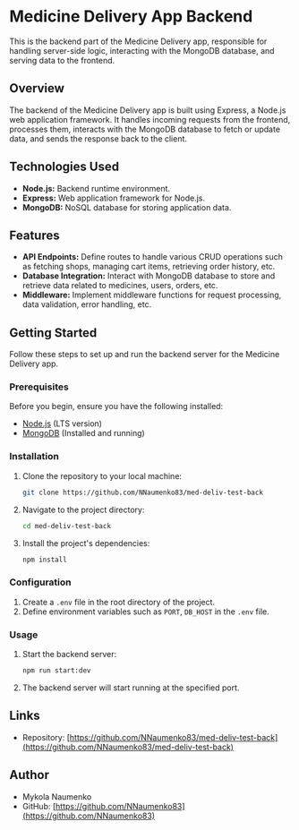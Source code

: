 # Medicine Delivery App Backend

This is the backend part of the Medicine Delivery app, responsible for handling server-side logic, interacting with the MongoDB database, and serving data to the frontend.

## Overview

The backend of the Medicine Delivery app is built using Express, a Node.js web application framework. It handles incoming requests from the frontend, processes them, interacts with the MongoDB database to fetch or update data, and sends the response back to the client.

## Technologies Used

-   **Node.js:** Backend runtime environment.
-   **Express:** Web application framework for Node.js.
-   **MongoDB:** NoSQL database for storing application data.

## Features

-   **API Endpoints:** Define routes to handle various CRUD operations such as fetching shops, managing cart items, retrieving order history, etc.
-   **Database Integration:** Interact with MongoDB database to store and retrieve data related to medicines, users, orders, etc.
-   **Middleware:** Implement middleware functions for request processing, data validation, error handling, etc.

## Getting Started

Follow these steps to set up and run the backend server for the Medicine Delivery app.

### Prerequisites

Before you begin, ensure you have the following installed:

-   [Node.js](https://nodejs.org/) (LTS version)
-   [MongoDB](https://www.mongodb.com/) (Installed and running)

### Installation

1. Clone the repository to your local machine:

    ```bash
    git clone https://github.com/NNaumenko83/med-deliv-test-back
    ```

2. Navigate to the project directory:

    ```bash
    cd med-deliv-test-back
    ```

3. Install the project's dependencies:

    ```bash
    npm install
    ```

### Configuration

1. Create a `.env` file in the root directory of the project.
2. Define environment variables such as `PORT`, `DB_HOST` in the `.env` file.

### Usage

1. Start the backend server:

    ```bash
    npm run start:dev
    ```

2. The backend server will start running at the specified port.

## Links

-   Repository: [https://github.com/NNaumenko83/med-deliv-test-back](https://github.com/NNaumenko83/med-deliv-test-back)

## Author

-   Mykola Naumenko
-   GitHub: [https://github.com/NNaumenko83](https://github.com/NNaumenko83)
